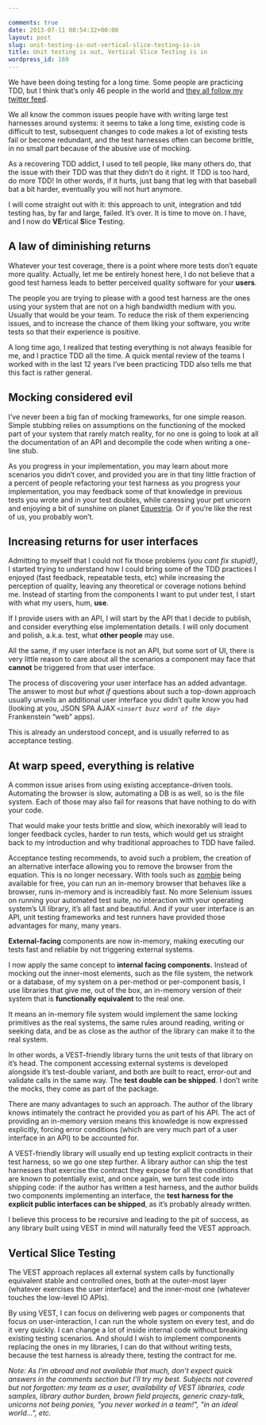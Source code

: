 ```yaml
---

comments: true
date: 2013-07-11 08:54:32+00:00
layout: post
slug: unit-testing-is-out-vertical-slice-testing-is-in
title: Unit testing is out, Vertical Slice Testing is in
wordpress_id: 169
---
```


We have been doing testing for a long time. Some people are practicing TDD, but I think that’s only 46 people in the world and [they all follow my twitter feed](http://poll.pollcode.com/pdolm_result?v).

</attention-seeking-headlines>

We all know the common issues people have with writing large test harnesses around systems: it seems to take a long time, existing code is difficult to test, subsequent changes to code makes a lot of existing tests fail or become redundant, and the test harnesses often can become brittle, in no small part because of the abusive use of mocking.

As a recovering TDD addict, I used to tell people, like many others do, that the issue with their TDD was that they didn’t do it right. If TDD is too hard, do more TDD! In other words, if it hurts, just bang that leg with that baseball bat a bit harder, eventually you will not hurt anymore.

I will come straight out with it: this approach to unit, integration and tdd testing has, by far and large, failed. It’s over. It is time to move on. I have, and I now do **VE**rtical **S**lice **T**esting.


## A law of diminishing returns


Whatever your test coverage, there is a point where more tests don’t equate more quality. Actually, let me be entirely honest here, I do not believe that a good test harness leads to better perceived quality software for your **users**.

The people you are trying to please with a good test harness are the ones using your system that are not on a high bandwidth medium with you. Usually that would be your team. To reduce the risk of them experiencing issues, and to increase the chance of them liking your software, you write tests so that their experience is positive.

A long time ago, I realized that testing everything is not always feasible for me, and I practice TDD all the time. A quick mental review of the teams I worked with in the last 12 years I’ve been practicing TDD also tells me that this fact is rather general.


## Mocking considered evil


I’ve never been a big fan of mocking frameworks, for one simple reason. Simple stubbing relies on assumptions on the functioning of the mocked part of your system that rarely match reality, for no one is going to look at all the documentation of an API and decompile the code when writing a one-line stub.

As you progress in your implementation, you may learn about more scenarios you didn’t cover, and provided you are in that tiny little fraction of a percent of people refactoring your test harness as you progress your implementation, you may feedback some of that knowledge in previous tests you wrote and in your test doubles, while caressing your pet unicorn and enjoying a bit of sunshine on planet [Equestria](http://mlp.wikia.com/wiki/Equestria). Or if you’re like the rest of us, you probably won’t.


## Increasing returns for user interfaces


Admitting to myself that I could not fix those problems (_you cant fix stupid!)_, I started trying to understand how I could bring some of the TDD practices I enjoyed (fast feedback, repeatable tests, etc) while increasing the perception of quality, leaving any theoretical or coverage notions behind me. Instead of starting from the components I want to put under test, I start with what my users, hum, **use**.

If I provide users with an API, I will start by the API that I decide to publish, and consider everything else implementation details. I will only document and polish, a.k.a. test, what **other people** may use.

All the same, if my user interface is not an API, but some sort of UI, there is very little reason to care about all the scenarios a component may face that **cannot** be triggered from that user interface.

The process of discovering your user interface has an added advantage. The answer to most _but what if_ questions about such a top-down approach usually unveils an additional user interface you didn’t quite know you had (looking at you, JSON SPA AJAX _`<insert buzz word of the day>`_ Frankenstein “web” apps).

This is already an understood concept, and is usually referred to as acceptance testing.


## At warp speed, everything is relative


A common issue arises from using existing acceptance-driven tools. Automating the browser is slow, automating a DB is as well, so is the file system. Each of those may also fail for reasons that have nothing to do with your code.

That would make your tests brittle and slow, which inexorably will lead to longer feedback cycles, harder to run tests, which would get us straight back to my introduction and why traditional approaches to TDD have failed.

Acceptance testing recommends, to avoid such a problem, the creation of an alternative interface allowing you to remove the browser from the equation. This is no longer necessary. With tools such as [zombie](http://zombie.labnotes.org/) being available for free, you can run an in-memory browser that behaves like a browser, runs in-memory and is increadibly fast. No more Selenium issues on running your automated test suite, no interaction with your operating system’s UI library, it’s all fast and beautiful. And if your user interface is an API, unit testing frameworks and test runners have provided those advantages for many, many years.

**External-facing** components are now in-memory, making executing our tests fast and reliable by not triggering external systems.

I now apply the same concept to **internal facing components.** Instead of mocking out the inner-most elements, such as the file system, the network or a database, of my system on a per-method or per-component basis, I use libraries that give me, out of the box, an in-memory version of their system that is **functionally equivalent** to the real one.

It means an in-memory file system would implement the same locking primitives as the real systems, the same rules around reading, writing or seeking data, and be as close as the author of the library can make it to the real system.

In other words, a VEST-friendly library turns the unit tests of that library on it’s head. The component accessing external systems is developed alongside it’s test-double variant, and both are built to react, error-out and validate calls in the same way. The **test double can be shipped**. I don’t write the mocks, they come as part of the package.

There are many advantages to such an approach. The author of the library knows intimately the contract he provided you as part of his API. The act of providing an in-memory version means this knowledge is now expressed explicitly, forcing error conditions (which are very much part of a user interface in an API) to be accounted for.

A VEST-friendly library will usually end up testing explicit contracts in their test harness, so we go one step further. A library author can ship the test harnesses that exercise the contract they expose for all the conditions that are known to potentially exist, and once again, we turn test code into shipping code: if the author has written a test harness, and the author builds two components implementing an interface, the **test harness for the explicit public interfaces can be shipped**, as it’s probably already written.

I believe this process to be recursive and leading to the pit of success, as any library built using VEST in mind will naturally feed the VEST approach.


## Vertical Slice Testing


The VEST approach replaces all external system calls by functionally equivalent stable and controlled ones, both at the outer-most layer (whatever exercises the user interface) and the inner-most one (whatever touches the low-level IO APIs).

By using VEST, I can focus on delivering web pages or components that focus on user-interaction, I can run the whole system on every test, and do it very quickly. I can change a lot of inside internal code without breaking existing testing scenarios. And should I wish to implement components replacing the ones in my libraries, I can do that without writing tests, because the test harness is already there, testing the contract for me.

_Note: As I’m abroad and not available that much, don’t expect quick answers in the comments section but I’ll try my best. Subjects not covered but not forgotten: my team as a user, availability of VEST libraries, code samples, library author burden, brown field projects, generic crazy-talk, unicorns not being ponies, "you never worked in a team!", "in an ideal world...", etc._
